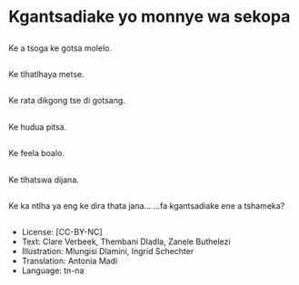 # Kgantsadiake yo monnye wa sekopa

##
Ke a tsoga ke gotsa molelo.

##
Ke tlhatlhaya metse.

##
Ke rata dikgong tse di gotsang.

##
Ke hudua pitsa.

##
Ke feela boalo.

##
Ke tlhatswa dijana.

##
Ke ka ntlha ya eng ke dira thata jana... ...fa kgantsadiake ene a tshameka?

##
* License: [CC-BY-NC]
* Text: Clare Verbeek, Thembani Dladla, Zanele Buthelezi
* Illustration: Mlungisi Dlamini, Ingrid Schechter
* Translation: Antonia Madi
* Language: tn-na
